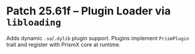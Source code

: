 # Patch 25.61f – Plugin Loader via `libloading`

Adds dynamic `.so`/`.dylib` plugin support. Plugins implement `PrismPlugin` trait and register with PrismX core at runtime.
